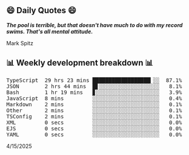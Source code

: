 ## 😄 Daily Quotes 😄

_**The pool is terrible, but that doesn't have much to do with my record swims. That's all mental attitude.**_

Mark Spitz



## 📊 Weekly development breakdown 📊

<pre>TypeScript  29 hrs 23 mins ██████████████████▎░░  87.1%
JSON        2 hrs 44 mins  █▋░░░░░░░░░░░░░░░░░░░   8.1%
Bash        1 hr 19 mins   ▊░░░░░░░░░░░░░░░░░░░░   3.9%
JavaScript  8 mins         ░░░░░░░░░░░░░░░░░░░░░   0.4%
Markdown    2 mins         ░░░░░░░░░░░░░░░░░░░░░   0.1%
Other       2 mins         ░░░░░░░░░░░░░░░░░░░░░   0.1%
TSConfig    2 mins         ░░░░░░░░░░░░░░░░░░░░░   0.1%
XML         0 secs         ░░░░░░░░░░░░░░░░░░░░░   0.0%
EJS         0 secs         ░░░░░░░░░░░░░░░░░░░░░   0.0%
YAML        0 secs         ░░░░░░░░░░░░░░░░░░░░░   0.0%</pre>

4/15/2025